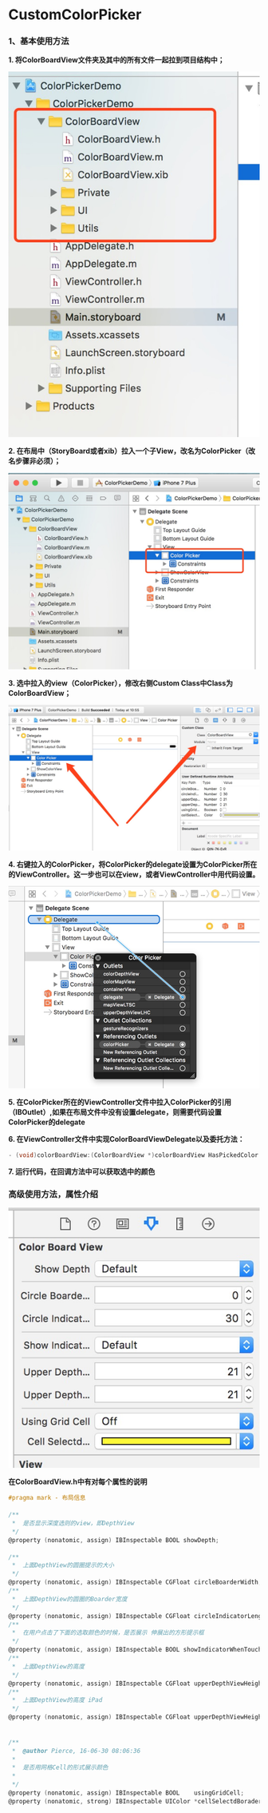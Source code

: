 # CustomColorPicker

### 1、基本使用方法

**1. 将ColorBoardView文件夹及其中的所有文件一起拉到项目结构中；**

![UsageStepPic1](UsageStepPic1.jpeg)

**2. 在布局中（StoryBoard或者xib）拉入一个子View，改名为ColorPicker（改名步骤非必须）；**

![UsageStepPic2](UsageStepPic2.jpeg)

**3. 选中拉入的view（ColorPicker），修改右侧Custom Class中Class为ColorBoardView；**

![UsageStepPic3](UsageStepPic3.jpeg)

**4. 右键拉入的ColorPicker，将ColorPicker的delegate设置为ColorPicker所在的ViewController。这一步也可以在view，或者ViewController中用代码设置。**

![UsageStepPic4](UsageStepPic4.jpeg)

**5. 在ColorPicker所在的ViewController文件中拉入ColorPicker的引用（IBOutlet）,如果在布局文件中没有设置delegate，则需要代码设置ColorPicker的delegate**

**6. 在ViewController文件中实现ColorBoardViewDelegate以及委托方法：**

```objective-c
- (void)colorBoardView:(ColorBoardView *)colorBoardView HasPickedColor:(UIColor *)color {}
```

**7. 运行代码，在回调方法中可以获取选中的颜色**



### 高级使用方法，属性介绍

![UsagePic5](UsagePic5.jpeg)

**在ColorBoardView.h中有对每个属性的说明**

```objective-c
#pragma mark - 布局信息

/**
 *  是否显示深度选则的view，即DepthView
 */
@property (nonatomic, assign) IBInspectable BOOL showDepth;

/**
 *  上面DepthView的圆圈提示的大小
 */
@property (nonatomic, assign) IBInspectable CGFloat circleBoarderWidth;
/**
 *  上面DepthView的圆圈的Boarder宽度
 */
@property (nonatomic, assign) IBInspectable CGFloat circleIndicatorLength;
/**
 *  在用户点击了下面的选取颜色的时候，是否展示 伸展出的方形提示框
 */
@property (nonatomic, assign) IBInspectable BOOL showIndicatorWhenTouchLowwerView;
/**
 *  上面DepthView的高度
 */
@property (nonatomic, assign) IBInspectable CGFloat upperDepthViewHeight;
/**
 *  上面DepthView的高度 iPad
 */
@property (nonatomic, assign) IBInspectable CGFloat upperDepthViewHeightiPad;


/**
 *  @author Pierce, 16-06-30 08:06:36
 *
 *  是否用网格Cell的形式展示颜色
 *
 */
@property (nonatomic, assign) IBInspectable BOOL    usingGridCell;
@property (nonatomic, strong) IBInspectable UIColor *cellSelectdBoraderColor;
```

